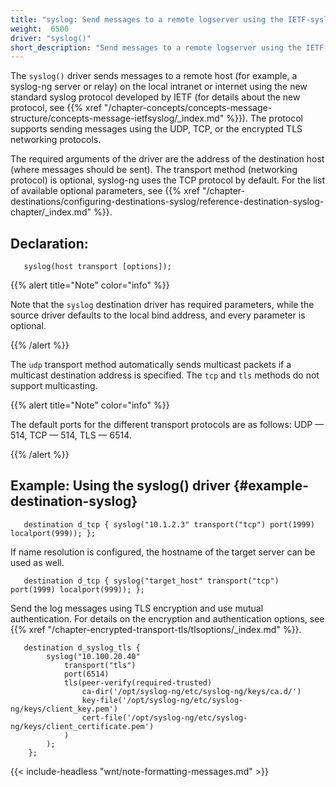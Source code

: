 ```yaml
---
title: "syslog: Send messages to a remote logserver using the IETF-syslog protocol"
weight:  6500
driver: "syslog()"
short_description: "Send messages to a remote logserver using the IETF-syslog protocol"
---
```

<!-- DISCLAIMER: This file is based on the syslog-ng Open Source Edition documentation https://github.com/balabit/syslog-ng-ose-guides/commit/2f4a52ee61d1ea9ad27cb4f3168b95408fddfdf2 and is used under the terms of The syslog-ng Open Source Edition Documentation License. The file has been modified by Axoflow. -->

The `syslog()` driver sends messages to a remote host (for example, a syslog-ng server or relay) on the local intranet or internet using the new standard syslog protocol developed by IETF (for details about the new protocol, see {{% xref "/chapter-concepts/concepts-message-structure/concepts-message-ietfsyslog/_index.md" %}}). The protocol supports sending messages using the UDP, TCP, or the encrypted TLS networking protocols.

The required arguments of the driver are the address of the destination host (where messages should be sent). The transport method (networking protocol) is optional, syslog-ng uses the TCP protocol by default. For the list of available optional parameters, see {{% xref "/chapter-destinations/configuring-destinations-syslog/reference-destination-syslog-chapter/_index.md" %}}.


## Declaration:

```shell
   syslog(host transport [options]);
```


{{% alert title="Note" color="info" %}}

Note that the `syslog` destination driver has required parameters, while the source driver defaults to the local bind address, and every parameter is optional.

{{% /alert %}}

The `udp` transport method automatically sends multicast packets if a multicast destination address is specified. The `tcp` and `tls` methods do not support multicasting.

{{% alert title="Note" color="info" %}}

The default ports for the different transport protocols are as follows: UDP — 514, TCP — 514, TLS — 6514.

{{% /alert %}}


## Example: Using the syslog() driver {#example-destination-syslog}

```shell
   destination d_tcp { syslog("10.1.2.3" transport("tcp") port(1999) localport(999)); };
```

If name resolution is configured, the hostname of the target server can be used as well.

```shell
   destination d_tcp { syslog("target_host" transport("tcp") port(1999) localport(999)); };
```

Send the log messages using TLS encryption and use mutual authentication. For details on the encryption and authentication options, see {{% xref "/chapter-encrypted-transport-tls/tlsoptions/_index.md" %}}.

```shell
   destination d_syslog_tls {
        syslog("10.100.20.40"
            transport("tls")
            port(6514)
            tls(peer-verify(required-trusted)
                ca-dir('/opt/syslog-ng/etc/syslog-ng/keys/ca.d/')
                key-file('/opt/syslog-ng/etc/syslog-ng/keys/client_key.pem')
                cert-file('/opt/syslog-ng/etc/syslog-ng/keys/client_certificate.pem')
            )
        );
    };
```


{{< include-headless "wnt/note-formatting-messages.md" >}}
